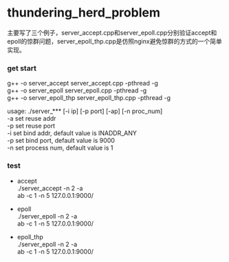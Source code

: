 # thundering_herd_problem

主要写了三个例子，server_accept.cpp和server_epoll.cpp分别验证accept和epoll的惊群问题，server_epoll_thp.cpp是仿照nginx避免惊群的方式的一个简单实现。

### get start
g++ -o server_accept server_accept.cpp -pthread -g  
g++ -o server_epoll server_epoll.cpp -pthread -g  
g++ -o server_epoll_thp server_epoll_thp.cpp -pthread -g  

usage: ./server_*** [-i ip] [-p port] [-ap] [-n proc_num]  
  -a set reuse addr  
  -p set reuse port  
  -i set bind addr, default value is INADDR_ANY  
  -p set bind port, default value is 9000  
  -n set process num, default value is 1  

### test
- accept  
./server_accept -n 2 -a   
ab -c 1 -n 5 127.0.0.1:9000/

- epoll  
./server_epoll -n 2 -a  
ab -c 1 -n 5 127.0.0.1:9000/

- epoll_thp  
./server_epoll -n 2 -a  
ab -c 1 -n 5 127.0.0.1:9000/
